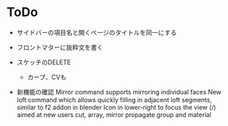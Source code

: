 # ToDo

- サイドバーの項目名と開くページのタイトルを同一にする



- フロントマターに抜粋文を書く


- スケッチのDELETE
  - カーブ、CVも

- 新機能の確認
Mirror command supports mirroring individual faces
New loft command which allows quickly filling in adjacent loft segments, similar to f2 addon in blender
Icon in lower-right to focus the view (/) aimed at new users
cut, array, mirror propagate group and material
